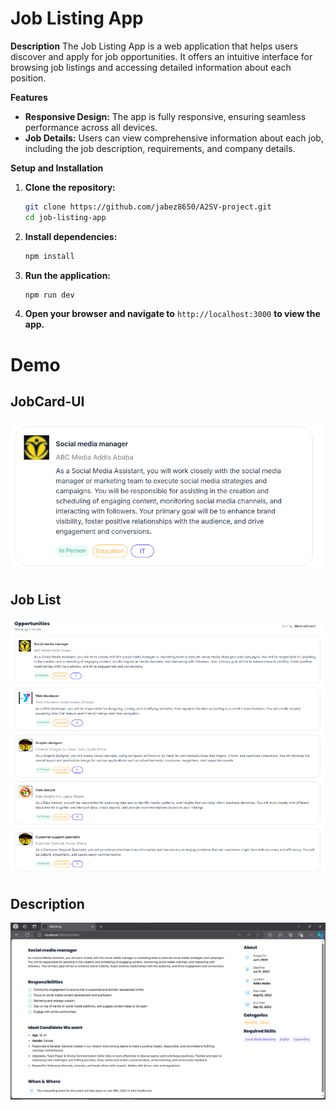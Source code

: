 # Job Listing App

**Description**
The Job Listing App is a web application that helps users discover and apply for job opportunities. It offers an intuitive interface for browsing job listings and accessing detailed information about each position.

**Features**
- **Responsive Design:** The app is fully responsive, ensuring seamless performance across all devices.
- **Job Details:** Users can view comprehensive information about each job, including the job description, requirements, and company details.

**Setup and Installation**

1. **Clone the repository:**
   ```bash
   git clone https://github.com/jabez8650/A2SV-project.git
   cd job-listing-app
   ```

2. **Install dependencies:**
   ```bash
   npm install
   ```

3. **Run the application:**
   ```bash
   npm run dev
   ```

4. **Open your browser and navigate to** `http://localhost:3000` **to view the app.**

# **Demo**

## JobCard-UI
![img1](./public/screenshot/jobCard-UI.png)


## Job List
![img2](./public/screenshot/jobList.png)

## Description
![img3](./public/screenshot/describtion.png)